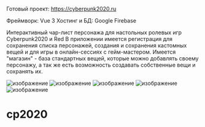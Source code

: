 Готовый проект: https://cyberpunk2020.ru

Фреймворк: Vue 3
Хостинг и БД: Google Firebase

Интерактивный чар-лист персонажа для настольных ролевых игр Cyberpunk2020 и Red
В приложении имеется регистрация для сохранения списка персонажей, создания и сохранения кастомных вещей и для игры в онлайн-сессиях с гейм-мастером.
Имеется "магазин" - база стандартных вещей, которые можно добавлять своему персонажу, а так же есть возможность создавать собственные вещи и сохранять их.

![изображение](https://user-images.githubusercontent.com/93667264/212365170-706904e4-bf95-4135-9e00-bb6b91bddde6.png)
![изображение](https://user-images.githubusercontent.com/93667264/212365252-2777eb4e-7607-446f-94b6-383da2331e57.png)
![изображение](https://user-images.githubusercontent.com/93667264/212365314-14de9450-0e40-4aff-a74f-9f9f90cc62c7.png)
![изображение](https://user-images.githubusercontent.com/93667264/212365402-eb5d1cb4-8f46-4a65-b1c0-44b6e2fa468f.png)
![изображение](https://user-images.githubusercontent.com/93667264/212365525-64f6caad-b2a9-48e0-bd55-48496871ad4f.png)

# cp2020
